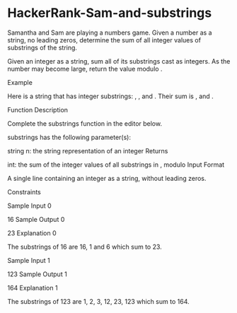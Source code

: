 # HackerRank-Sam-and-substrings
Samantha and Sam are playing a numbers game. Given a number as a string, no leading zeros, determine the sum of all integer values of substrings of the string.

Given an integer as a string, sum all of its substrings cast as integers. As the number may become large, return the value modulo .

Example

Here  is a string that has  integer substrings: , , and . Their sum is , and .

Function Description

Complete the substrings function in the editor below.

substrings has the following parameter(s):

string n: the string representation of an integer
Returns

int: the sum of the integer values of all substrings in , modulo 
Input Format

A single line containing an integer as a string, without leading zeros.

Constraints

Sample Input 0

16
Sample Output 0

23
Explanation 0

The substrings of 16 are 16, 1 and 6 which sum to 23.

Sample Input 1

123
Sample Output 1

164
Explanation 1

The substrings of 123 are 1, 2, 3, 12, 23, 123 which sum to 164.

